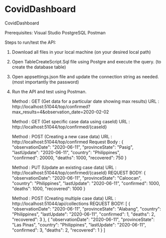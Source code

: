 # CovidDashboard
CovidDashboard

Prerequisites:
Visual Studio
PostgreSQL
Postman

Steps to run/test the API:

1. Download all files in your local machine (on your desired local path)

2. Open TableCreateScript.Sql file using Postgre and execute the query. (to create the database table)

3. Open appsettings.json file and update the connection string as needed. (most importantly the password)

4. Run the API and test using Postman.

   Method   : GET (Get data for a particular date showing max results)
   URL      : http://localhost:51044/top/confirmed?max_results=4&observation_date=2020-02-02

   Method   : GET (Get specific case data using caseId)
   URL      : http://localhost:51044/top/confirmed/{caseId}
   
   Method   : POST (Creating a new case data)
   URL      : http://localhost:51044/top/confirmed
   Request Body   :
      {
       "observationDate": "2020-06-11",
       "provinceState": "Pasig",
       "lastUpdate": "2020-06-11",
       "country": "Philippines",    
       "confirmed": 20000,
       "deaths": 1000,
       "recovered": 750
      }
      
   Method   : PUT (Update an existing case data)
   URL      : http://localhost:51044/top/confirmed/{caseId}
   REQUEST BODY:
      {
       "observationDate": "2020-06-11",
       "provinceState": "Caloocan",
       "country": "Philippines",
       "lastUpdate": "2020-06-11",
       "confirmed": 1000,
       "deaths": 1000,
       "recovered": 1000
      }

   Method   : POST (Creating multiple case data)
   URL      : http://localhost:51044/api/collections
   REQUEST BODY:
   [
    {
        "observationDate": "2020-06-11",
        "provinceState": "Alabang",
        "country": "Philippines",
        "lastUpdate": "2020-06-11",
        "confirmed": 1,
        "deaths": 2,
        "recovered": 3
    },
    {
        "observationDate": "2020-06-11",
        "provinceState": "Las Pinas",
        "country": "Philippines",
        "lastUpdate": "2020-06-11",
        "confirmed": 3,
        "deaths": 2,
        "recovered": 1
    }
   ]
